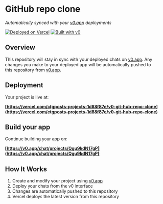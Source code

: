 # GitHub repo clone

*Automatically synced with your [v0.app](https://v0.app) deployments*

[![Deployed on Vercel](https://img.shields.io/badge/Deployed%20on-Vercel-black?style=for-the-badge&logo=vercel)](https://vercel.com/ctgposts-projects-1d88f87e/v0-git-hub-repo-clone)
[![Built with v0](https://img.shields.io/badge/Built%20with-v0.app-black?style=for-the-badge)](https://v0.app/chat/projects/Qgu9kdN17gP)

## Overview

This repository will stay in sync with your deployed chats on [v0.app](https://v0.app).
Any changes you make to your deployed app will be automatically pushed to this repository from [v0.app](https://v0.app).

## Deployment

Your project is live at:

**[https://vercel.com/ctgposts-projects-1d88f87e/v0-git-hub-repo-clone](https://vercel.com/ctgposts-projects-1d88f87e/v0-git-hub-repo-clone)**

## Build your app

Continue building your app on:

**[https://v0.app/chat/projects/Qgu9kdN17gP](https://v0.app/chat/projects/Qgu9kdN17gP)**

## How It Works

1. Create and modify your project using [v0.app](https://v0.app)
2. Deploy your chats from the v0 interface
3. Changes are automatically pushed to this repository
4. Vercel deploys the latest version from this repository